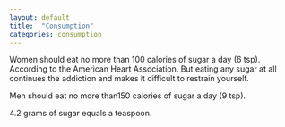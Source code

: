 ```yaml
---
layout: default
title:  "Consumption"
categories: consumption
---
```


Women should eat no more than 100 calories of sugar a day (6 tsp). According to the American Heart Association. But eating any sugar at all continues the addiction and makes it difficult to restrain yourself. 

Men should eat no more than150 calories of sugar a day (9 tsp).

4.2 grams of sugar equals a teaspoon.